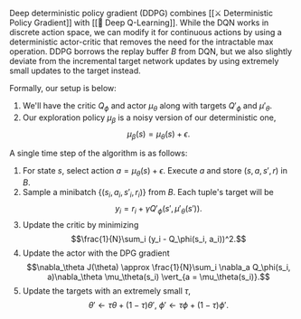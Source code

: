 Deep deterministic policy gradient (DDPG) combines [[⚔️ Deterministic Policy Gradient]] with [[👾 Deep Q-Learning]]. While the DQN works in discrete action space, we can modify it for continuous actions by using a deterministic actor-critic that removes the need for the intractable max operation. DDPG borrows the replay buffer $B$ from DQN, but we also slightly deviate from the incremental target network updates by using extremely small updates to the target instead.

Formally, our setup is below:
1. We'll have the critic $Q_\phi$ and actor $\mu_\theta$ along with targets $Q'_\phi$ and $\mu'_\theta$.
2. Our exploration policy $\mu_\beta$ is a noisy version of our deterministic one, $$\mu_\beta(s) = \mu_\theta(s) + \epsilon.$$

A single time step of the algorithm is as follows:
1. For state $s$, select action $a = \mu_\theta(s) + \epsilon$. Execute $a$ and store $(s, a, s', r)$ in $B$.
2. Sample a minibatch $\{ (s_i, a_i, s'_i, r_i) \}$ from $B$. Each tuple's target will be $$y_i = r_i + \gamma Q'_\phi(s', \mu'_\theta(s')).$$
3. Update the critic by minimizing $$\frac{1}{N}\sum_i (y_i - Q_\phi(s_i, a_i))^2.$$
4. Update the actor with the DPG gradient $$\nabla_\theta J(\theta) \approx \frac{1}{N}\sum_i \nabla_a Q_\phi(s_i, a)\nabla_\theta \mu_\theta(s_i) \vert_{a = \mu_\theta(s_i)}.$$
5. Update the targets with an extremely small $\tau$, $$\theta' \leftarrow \tau\theta + (1-\tau)\theta',\ \phi' \leftarrow \tau\phi + (1-\tau)\phi'.$$